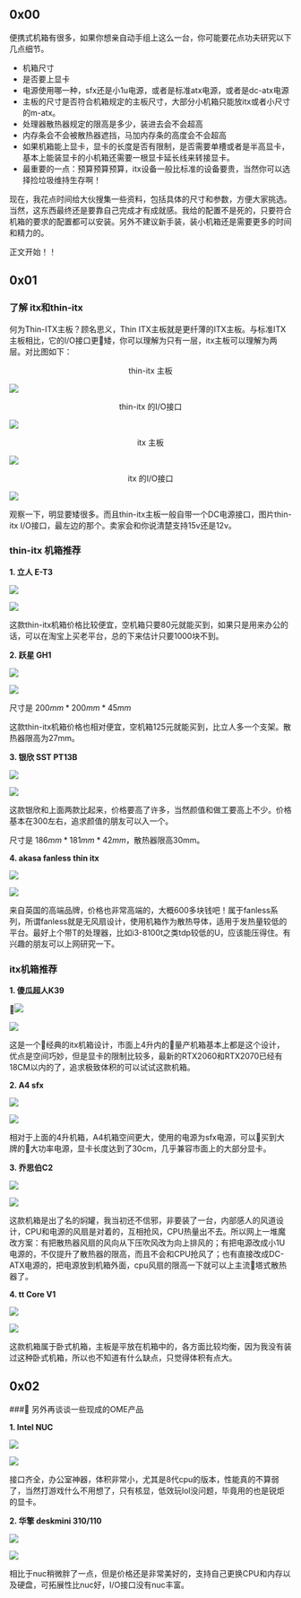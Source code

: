 ## 0x00
便携式机箱有很多，如果你想亲自动手组上这么一台，你可能要花点功夫研究以下几点细节。

- 机箱尺寸
- 是否要上显卡
- 电源使用哪一种，sfx还是小1u电源，或者是标准atx电源，或者是dc-atx电源
- 主板的尺寸是否符合机箱规定的主板尺寸，大部分小机箱只能放itx或者小尺寸的m-atx。
- 处理器散热器规定的限高是多少，装进去会不会超高
- 内存条会不会被散热器遮挡，马加内存条的高度会不会超高
- 如果机箱能上显卡，显卡的长度是否有限制，是否需要单槽或者是半高显卡，基本上能装显卡的小机箱还需要一根显卡延长线来转接显卡。
- 最重要的一点：预算预算预算，itx设备一般比标准的设备要贵，当然你可以选择捡垃圾维持生存啊！

现在，我花点时间给大伙搜集一些资料，包括具体的尺寸和参数，方便大家挑选。当然，这东西最终还是要靠自己完成才有成就感。我给的配置不是死的，只要符合机箱的要求的配置都可以安装。另外不建议新手装，装小机箱还是需要更多的时间和精力的。

正文开始！！

## 0x01

### 了解 itx和thin-itx

何为Thin-ITX主板？顾名思义，Thin ITX主板就是更纤薄的ITX主板。与标准ITX主板相比，它的I/O接口更矮，你可以理解为只有一层，itx主板可以理解为两层。对比图如下：

<center>thin-itx 主板</center>

![](./pic/thin-itx.jpg)

<center>thin-itx 的I/O接口</center>

![](./pic/thin-itx_1.jpg)

<center>itx 主板</center>

![](./pic/itx_0.jpg)

<center>itx 的I/O接口</center>

![](./pic/itx_2.jpg)

观察一下，明显要矮很多。而且thin-itx主板一般自带一个DC电源接口，图片thin-itx I/O接口，最左边的那个。卖家会和你说清楚支持15v还是12v。

### thin-itx 机箱推荐

**1. 立人 E-T3**

![](./pic/立人E-T3_4.5cm.jpg)

![](./pic/立人E-T3解析图.jpg)

这款thin-itx机箱价格比较便宜，空机箱只要80元就能买到，如果只是用来办公的话，可以在淘宝上买老平台，总的下来估计只要1000块不到。

**2. 跃星 GH1**

![](./pic/跃星_1.jpg)

![](./pic/跃星_2.jpg)

尺寸是 $200mm * 200mm * 45mm$

这款thin-itx机箱价格也相对便宜，空机箱125元就能买到，比立人多一个支架。散热器限高为27mm。

**3. 银欣 SST PT13B**

![](./pic/SST_1.jpg)

![](./pic/SST_2.jpg)

这款银欣和上面两款比起来，价格要高了许多，当然颜值和做工要高上不少。价格基本在300左右，追求颜值的朋友可以入一个。

尺寸是 $186mm * 181mm * 42mm$，散热器限高30mm。

**4. akasa fanless thin itx**

![](./pic/akasa_1.jpg)

![](./pic/akasa_2.jpg)

来自英国的高端品牌，价格也非常高端的，大概600多块钱吧！属于fanless系列，所谓fanless就是无风扇设计，使用机箱作为散热导体，适用于发热量较低的平台。最好上个带T的处理器，比如i3-8100t之类tdp较低的U，应该能压得住。有兴趣的朋友可以上网研究一下。

### itx机箱推荐

**1. 傻瓜超人K39**

![](pic/k39_0.png)

![](pic/k39_1.png)

这是一个经典的itx机箱设计，市面上4升内的量产机箱基本上都是这个设计，优点是空间巧妙，但是显卡的限制比较多，最新的RTX2060和RTX2070已经有18CM以内的了，追求极致体积的可以试试这款机箱。

**2. A4 sfx**

![](pic/A4_0.png)

![](pic/A4_1.png)

相对于上面的4升机箱，A4机箱空间更大，使用的电源为sfx电源，可以买到大牌的大功率电源，显卡长度达到了30cm，几乎兼容市面上的大部分显卡。

**3. 乔思伯C2**

![](pic/c2_0.png)

![](pic/c2_1.png)

这款机箱是出了名的焖罐，我当初还不信邪，非要装了一台，内部感人的风道设计，CPU和电源的风扇是对着的，互相抢风，CPU热量出不去。所以网上一堆魔改方案：有把散热器风扇的风向从下压吹风改为向上排风的；有把电源改成小1U电源的，不仅提升了散热器的限高，而且不会和CPU抢风了；也有直接改成DC-ATX电源的，把电源放到机箱外面，cpu风扇的限高一下就可以上主流塔式散热器了。

**4. tt Core V1**

![](pic/core_0.png)

![](pic/core_1.png)

这款机箱属于卧式机箱，主板是平放在机箱中的，各方面比较均衡，因为我没有装过这种卧式机箱，所以也不知道有什么缺点，只觉得体积有点大。

## 0x02

### 另外再谈谈一些现成的OME产品

**1. Intel NUC**

![](pic/nuc_0.png)

![](pic/nuc_1.png)

接口齐全，办公室神器，体积非常小，尤其是8代cpu的版本，性能真的不算弱了，当然打游戏什么不用想了，只有核显，低效玩lol没问题，毕竟用的也是锐炬的显卡。

**2. 华擎 deskmini 310/110**

![](pic/deskmini_0.png)

![](pic/deskmini_1.png)

相比于nuc稍微胖了一点，但是价格还是非常美好的，支持自己更换CPU和内存以及硬盘，可拓展性比nuc好，I/O接口没有nuc丰富。


